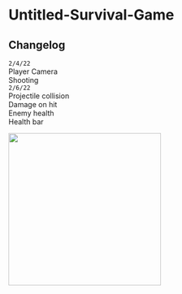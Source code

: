 # Untitled-Survival-Game

## Changelog

`2/4/22`  
Player Camera  
Shooting  
`2/6/22`  
Projectile collision   
Damage on hit  
Enemy health  
Health bar  

<a href="url"><img src="https://i.imgur.com/KvZePf3.png" align="left" height="300" width="300" ></a>

